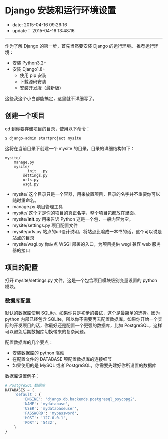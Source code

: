# Django 安装和运行环境设置

- date: 2015-04-16 09:26:16
- update： 2015-04-16 13:48:16

---
作为了解 Django 的第一步，首先当然要安装 Django 的运行环境。
推荐运行环境：

- 安装 Python3.2+
- 安装 Django1.8+
    - 使用 pip 安装
    - 下载源码安装
    - 安装开发版（最新版）

这些我这个小白都能搞定，这里就不详细写了。

## 创建一个项目
cd 到你要存储项目的目录，使用以下命令：
```python
$ django-admin startproject mysite
```
这将在当前目录下创建一个 mysite 的目录，目录的详细结构如下：
```
mysite/
    manage.py
    mysite/
        __init__.py
        settings.py
        urls.py
        wsgi.py
```

- mysite/ 这个目录只是一个容器，用来放置项目，目录的名字并不重要你可以随时重命名。
- manage.py 项目管理工具
- mysite/ 这个才是你的项目的真正名字，整个项目包都放在里面。
- mysite/__init__.py 用来告诉 Python 这是一个包，一般内容为空。
- mysite/settings.py 项目配置文件
- mysite/urls.py 站点的url设计说明，将站点比喻成一本书的话，这个可以说是站点的目录
- mysite/wsgi.py 你站点 WSGI 部署的入口，为项目提供 wsgi 兼容 web 服务器的接口

## 项目的配置
打开 mysite/settings.py 文件，这是一个包含项目模块级别变量设置的 python 模块。
### 数据库配置
默认的数据库使用 SQLite。如果你只是初步的尝试，这个是最简单的选择。因为 python 内部已经包含 SQLite，所以你不需要再去配置数据库。如果你开始一个实际的开发项目的话，你最好还是配置一个更强的数据库，比如 PostgreSQL，这样可以避免后期数据库切换带来的复杂问题。

配置数据库的几个要点：

- 安装数据库的 python 驱动
- 在配置文件的 DATABASE 项配置数据库的连接细节
- 如果使用的是 MySQL 或者 PostgreSQL，你需要先建好你所设置的数据库

数据库设置例子：

```python
# PostgreSQL 数据库
DATABASES = {
    'default': {
        'ENGINE': 'django.db.backends.postgresql_psycopg2',
        'NAME': 'mydatabase',
        'USER': 'mydatabaseuser',
        'PASSWORD': 'mypassword',
        'HOST': '127.0.0.1',
        'PORT': '5432',
    }
}
```
